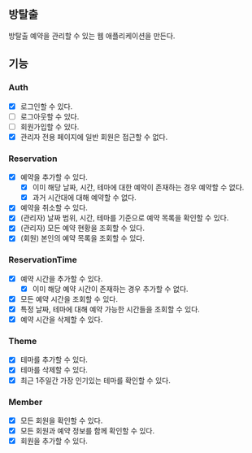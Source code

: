 ## 방탈출

방탈출 예약을 관리할 수 있는 웹 애플리케이션을 만든다.

## 기능

### Auth

- [x] 로그인할 수 있다.
- [ ] 로그아웃할 수 있다.
- [ ] 회원가입할 수 있다.
- [x] 관리자 전용 페이지에 일반 회원은 접근할 수 없다.

### Reservation

- [x] 예약을 추가할 수 있다.
    - [x] 이미 해당 날짜, 시간, 테마에 대한 예약이 존재하는 경우 예약할 수 없다.
    - [x] 과거 시간대에 대해 예약할 수 없다.
- [x] 예약을 취소할 수 있다.
- [x] (관리자) 날짜 범위, 시간, 테마를 기준으로 예약 목록을 확인할 수 있다.
- [x] (관리자) 모든 예약 현황을 조회할 수 있다.
- [x] (회원) 본인의 예약 목록을 조회할 수 있다.

### ReservationTime

- [x] 예약 시간을 추가할 수 있다.
    - [x] 이미 해당 예약 시간이 존재하는 경우 추가할 수 없다.
- [x] 모든 예약 시간을 조회할 수 있다.
- [x] 특정 날짜, 테마에 대해 예약 가능한 시간들을 조회할 수 있다.
- [x] 예약 시간을 삭제할 수 있다.

### Theme

- [x] 테마를 추가할 수 있다.
- [x] 테마를 삭제할 수 있다.
- [x] 최근 1주일간 가장 인기있는 테마를 확인할 수 있다.

### Member

- [x] 모든 회원을 확인할 수 있다.
- [x] 모든 회원과 예약 정보를 함께 확인할 수 있다.
- [x] 회원을 추가할 수 있다.
